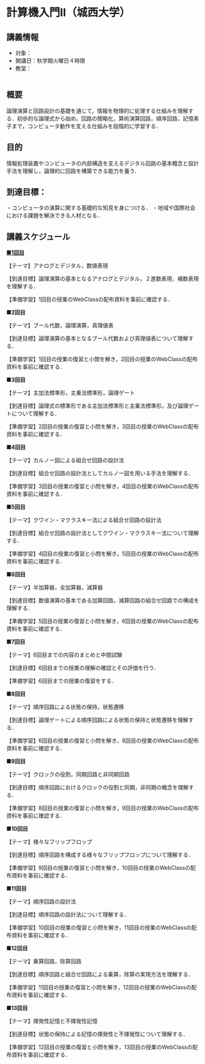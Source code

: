 # 計算機入門II（城西大学）

## 講義情報

- 対象：
- 開講日：秋学期火曜日４時限
- 教室：
<!-- - 教室：紀-3号棟3206 -->
<!-- - [シラバス](https://junavi.josai.ac.jp/camweb/slbssbdr.do?value(risyunen)=2025&value(semekikn)=1&value(kougicd)=00228681&value(crclumcd)=zz19999999) -->

```{tableofcontents}
```

## 概要

論理演算と回路設計の基礎を通じて，情報を物理的に処理する仕組みを理解する．初歩的な論理式から始め，回路の簡略化，算術演算回路，順序回路，記憶素子まで，コンピュータ動作を支える仕組みを段階的に学習する．

## 目的

情報処理装置やコンピュータの内部構造を支えるデジタル回路の基本概念と設計手法を理解し，論理的に回路を構築できる能力を養う．

## 到達目標：
・コンピュータの演算に関する基礎的な知見を身につける．
・地域や国際社会における課題を解決できる人材となる．

## 講義スケジュール

**[■1回目](/contents/1_digital)**

【テーマ】アナログとデジタル，数値表現

【到達目標】論理演算の基本となるアナログとデジタル，２進数表現，補数表現を理解する．

【準備学習】1回目の授業のWebClassの配布資料を事前に確認する．

<!-- **[■2回目](/contents/2_bool)** -->
**■2回目**

【テーマ】ブール代数，論理演算，真理値表

【到達目標】論理演算の基本となるブール代数および真理値表について理解する．

【準備学習】1回目の授業の復習と小問を解き，2回目の授業のWebClassの配布資料を事前に確認する．

<!-- **[■3回目](/contents/3_normal_form)** -->
**■3回目**

【テーマ】主加法標準形，主乗法標準形，論理ゲート

【到達目標】論理式の標準形である主加法標準形と主乗法標準形，及び論理ゲートについて理解する．

【準備学習】2回目の授業の復習と小問を解き，3回目の授業のWebClassの配布資料を事前に確認する．

<!-- **[■4回目](/contents/4_Karnaugh)** -->
**■4回目**

【テーマ】カルノー図による組合せ回路の設計法

【到達目標】組合せ回路の設計法としてカルノー図を用いる手法を理解する．

【準備学習】3回目の授業の復習と小問を解き，4回目の授業のWebClassの配布資料を事前に確認する．

<!-- **[■5回目](/contents/5_combinational_circuit)** -->
**■5回目**

【テーマ】クワイン・マクラスキー法による組合せ回路の設計法

【到達目標】組合せ回路の設計法としてクワイン・マクラスキー法について理解する．

【準備学習】4回目の授業の復習と小問を解き，5回目の授業のWebClassの配布資料を事前に確認する．

<!-- **[■6回目](/contents/6_adder)** -->
**■6回目**

【テーマ】半加算器，全加算器，減算器

【到達目標】数値演算の基本である加算回路，減算回路の組合せ回路での構成を理解する．

【準備学習】5回目の授業の復習と小問を解き，6回目の授業のWebClassの配布資料を事前に確認する．

**■7回目**

【テーマ】6回目までの内容のまとめと中間試験

【到達目標】6回目までの授業の理解の確認とその評価を行う．

【準備学習】6回目までの授業の復習をする．

<!-- **[■8回目](/contents/8_state)** -->
**■8回目**

【テーマ】順序回路による状態の保持，状態遷移

【到達目標】論理ゲートによる順序回路による状態の保持と状態遷移を理解する．

【準備学習】6回目の授業の復習と小問を解き，8回目の授業のWebClassの配布資料を事前に確認する．

<!-- **[■9回目](/contents/9_clock)** -->
**■9回目**

【テーマ】クロックの役割，同期回路と非同期回路

【到達目標】順序回路におけるクロックの役割と同期，非同期の概念を理解する．

【準備学習】8回目の授業の復習と小問を解き，9回目の授業のWebClassの配布資料を事前に確認する．

<!-- **[■10回目](/contents/10_flip-flop)** -->
**■10回目**

【テーマ】様々なフリップフロップ

【到達目標】順序回路を構成する様々なフリップフロップについて理解する．

【準備学習】9回目の授業の復習と小問を解き，10回目の授業のWebClassの配布資料を事前に確認する．

<!-- **[■11回目](/contents/11_sequential_curcuit)** -->
**■11回目**

【テーマ】順序回路の設計法

【到達目標】順序回路の設計法について理解する．

【準備学習】10回目の授業の復習と小問を解き，11回目の授業のWebClassの配布資料を事前に確認する．

<!-- **[■12回目](/contents/12_multiplier)** -->
**■12回目**

【テーマ】乗算回路，除算回路

【到達目標】順序回路と組合せ回路による乗算，除算の実現方法を理解する．

【準備学習】11回目の授業の復習と小問を解き，12回目の授業のWebClassの配布資料を事前に確認する．

<!-- **[■13回目](/contents/13_memory)** -->
**■13回目**

【テーマ】揮発性記憶と不揮発性記憶

【到達目標】状態の保持による記憶の揮発性と不揮発性について理解する．

【準備学習】12回目の授業の復習と小問を解き，13回目の授業のWebClassの配布資料を事前に確認する．
